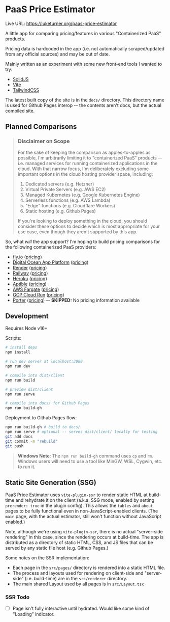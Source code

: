 # PaaS Price Estimator

Live URL: https://luketurner.org/paas-price-estimator

A little app for comparing pricing/features in various "Containerized PaaS" products.

Pricing data is hardcoded in the app (i.e. not automatically scraped/updated from any official sources) and may be out of date.

Mainly written as an experiment with some new front-end tools I wanted to try:

- [SolidJS](https://solidjs.com)
- [Vite](https://vitejs.dev/)
- [TailwindCSS](https://tailwindcss.com/)

The latest built copy of the site is in the `docs/` directory. This directory name is used for Github Pages interop -- the contents aren't docs, but the actual compiled site.

## Planned Comparisons

> ### Disclaimer on Scope
> 
> For the sake of keeping the comparison as apples-to-apples as possible, I'm arbitrarily limiting it to "containerized PaaS" products -- i.e. managed services for running containerized applications in the cloud. With that narrow focus, I'm deliberately excluding some important options in the cloud hosting provider space, including:
> 
> 1. Dedicated servers (e.g. Hetzner)
> 2. Virtual Private Servers (e.g. AWS EC2)
> 3. Managed Kubernetes (e.g. Google Kubernetes Engine)
> 4. Serverless functions (e.g. AWS Lambda)
> 5. "Edge" functions (e.g. Cloudflare Workers)
> 6. Static hosting (e.g. Github Pages)
> 
> If you're looking to deploy something in the cloud, you should consider these options to decide which is most appropriate for your use case, even though they aren't supported by this app.

So, what *will* the app support? I'm hoping to build pricing comparisons for the following containerized PaaS providers:

- [fly.io](https://fly.io/) ([pricing](https://fly.io/docs/about/pricing/))
- [Digital Ocean App Platform](https://www.digitalocean.com/products/app-platform) ([pricing](https://www.digitalocean.com/pricing/app-platform))
- [Render](https://render.com/) ([pricing](https://render.com/pricing))
- [Railway](https://railway.app/) ([pricing](https://railway.app/pricing))
- [Heroku](https://www.heroku.com/) ([pricing](https://www.heroku.com/pricing))
- [Aptible](https://www.aptible.com/) ([pricing](https://www.aptible.com/pricing-plans))
- [AWS Fargate](https://aws.amazon.com/fargate/) ([pricing](https://aws.amazon.com/fargate/pricing/))
- [GCP Cloud Run](https://cloud.google.com/run) ([pricing](https://cloud.google.com/run#section-13))
- [Porter](https://porter.run/) ([pricing](https://porter.run/pricing)) -- **SKIPPED:** No pricing information available


## Development

Requires Node v16+

Scripts:

```bash
# install deps
npm install

# run dev server at localhost:3000
npm run dev

# compile into dist/client
npm run build

# preview dist/client
npm run serve

# compile into docs/ for Github Pages
npm run build-gh
```

Deployment to Github Pages flow:

```bash
npm run build-gh # build to docs/
npm run serve # optional -- serves dist/client/ locally for testing
git add docs
git commit -m "rebuild"
git push
```

> **Windows Note**: The `npm run build-gh` command uses `cp` and `rm`. Windows users will need to use a tool like MinGW, WSL, Cygwin, etc. to run it.
## Static Site Generation (SSG)

PaaS Price Estimator uses `vite-plugin-ssr` to render static HTML at build-time and rehydrate it on the client (a.k.a. SSG mode, enabled by setting `prerender: true` in the plugin config). This allows the `tables` and `about` pages to be fully functional even in non-JavaScript-enabled clients. (The `main` page, with the actual estimator, still won't function without JavaScript enabled.)

Note, although we're using `vite-plugin-ssr`, there is no actual "server-side rendering" in this case, since the rendering occurs at build-time. The app is distributed as a directory of static HTML, CSS, and JS files that can be served by any static file host (e.g. Github Pages.)

Some notes on the SSR implementation:

- Each page in the `src/pages/` directory is rendered into a static HTML file.
- The process and layouts used for rendering on client-side and "server-side" (i.e. build-time) are in the `src/renderer` directory.
- The main shared Layout used by all pages is in `src/Layout.tsx`

### SSR Todo

- [ ] Page isn't fully interactive until hydrated. Would like some kind of "Loading" indicator.
